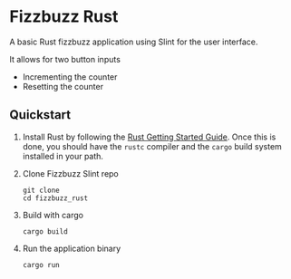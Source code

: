 # Fizzbuzz Rust

A basic Rust fizzbuzz application using Slint for the user interface.

It allows for two button inputs
- Incrementing the counter
- Resetting the counter

## Quickstart

1. Install Rust by following the [Rust Getting Started Guide](https://www.rust-lang.org/learn/get-started).
   Once this is done, you should have the ```rustc``` compiler and the ```cargo``` build system installed in your path.

2. Clone Fizzbuzz Slint repo
    ```
    git clone 
    cd fizzbuzz_rust
    ```
3. Build with cargo
    ```
    cargo build
    ```
4. Run the application binary
     ```
     cargo run
     ```
